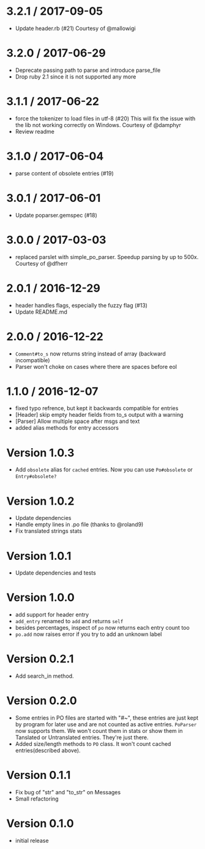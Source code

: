 
3.2.1 / 2017-09-05
==================

  * Update header.rb (#21) Courtesy of @mallowigi

3.2.0 / 2017-06-29
==================

  * Deprecate passing path to parse and introduce parse_file
  * Drop ruby 2.1 since it is not supported any more

3.1.1 / 2017-06-22
==================

  * force the tokenizer to load files in utf-8 (#20)
    This will fix the issue with the lib not working correctly on Windows.
    Courtesy of @damphyr
  * Review readme

3.1.0 / 2017-06-04
==================

  * parse content of obsolete entries (#19)

3.0.1 / 2017-06-01
==================

  * Update poparser.gemspec (#18)

3.0.0 / 2017-03-03
==================
  * replaced parslet with simple_po_parser. Speedup parsing by up to 500x.
    Courtesy of @dfherr

2.0.1 / 2016-12-29
==================

  * header handles flags, especially the fuzzy flag (#13)
  * Update README.md

2.0.0 / 2016-12-22
==================

  * `Comment#to_s` now returns string instead of array (backward incompatible)
  * Parser won't choke on cases where there are spaces before eol

1.1.0 / 2016-12-07
==================

  * fixed typo refrence, but kept it backwards compatible for entries
  * [Header] skip empty header fields from to_s output with a warning
  * [Parser] Allow multiple space after msgs and text
  * added alias methods for entry accessors

Version 1.0.3
=============

  * Add `obsolete` alias for `cached` entries. Now you can use `Po#obsolete` or `Entry#obsolete?`

Version 1.0.2
=============

  * Update dependencies
  * Handle empty lines in .po file (thanks to @roland9)
  * Fix translated strings stats

Version 1.0.1
=============

  * Update dependencies and tests

Version 1.0.0
=============

  * add support for header entry
  * `add_entry` renamed to `add` and returns `self`
  * besides percentages, inspect of `po` now returns each entry count too
  * `po.add` now raises error if you try to add an unknown label

Version 0.2.1
=============

  * Add search_in method.

Version 0.2.0
=============

  * Some entries in PO files are started with "#~", these entries are just kept by program for later use and are not counted as active entries. `PoParser` now supports them. We won't count them in stats or show them in Tanslated or Untranslated entries. They're just there.
  * Added size/length methods to `PO` class. It won't count cached entries(described above).

Version 0.1.1
=============

  * Fix bug of "str" and "to_str" on Messages
  * Small refactoring

Version 0.1.0
=============

  * initial release

